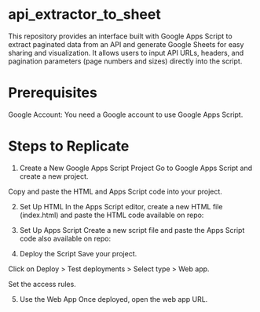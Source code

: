 # api_extractor_to_sheet
This repository provides an interface built with Google Apps Script to extract paginated data from an API and generate Google Sheets for easy sharing and visualization. It allows users to input API URLs, headers, and pagination parameters (page numbers and sizes) directly into the script.

# Prerequisites
Google Account: You need a Google account to use Google Apps Script.

# Steps to Replicate
1. Create a New Google Apps Script Project
Go to Google Apps Script and create a new project.

Copy and paste the HTML and Apps Script code into your project.

2. Set Up HTML
In the Apps Script editor, create a new HTML file (index.html) and paste the HTML code available on repo:

3. Set Up Apps Script
Create a new script file and paste the Apps Script code also available on repo:

4. Deploy the Script
Save your project.

Click on Deploy > Test deployments > Select type > Web app.

Set the access rules.

5. Use the Web App
Once deployed, open the web app URL.
